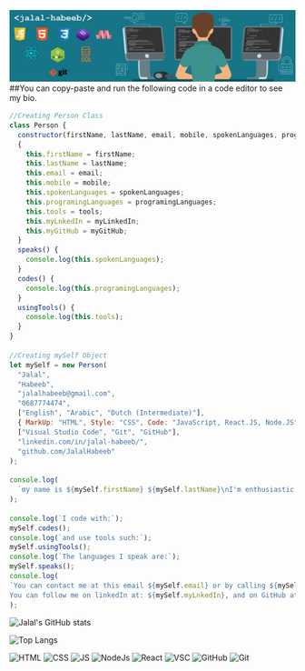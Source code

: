 ![Header](https://github.com/JalalHabeeb/jalalhabeeb/blob/main/githubrepo.jpg "Jalal Habeeb")
##You can copy-paste and run the following code in a code editor to see my bio.
```js
//Creating Person Class
class Person {
  constructor(firstName, lastName, email, mobile, spokenLanguages, programingLanguages, tools, myLinkedIn, myGitHub);
  {
    this.firstName = firstName;
    this.lastName = lastName;
    this.email = email;
    this.mobile = mobile;
    this.spokenLanguages = spokenLanguages;
    this.programingLanguages = programingLanguages;
    this.tools = tools;
    this.myLnkedIn = myLinkedIn;
    this.myGitHub = myGitHub;
  }
  speaks() {
    console.log(this.spokenLanguages);
  }
  codes() {
    console.log(this.programingLanguages);
  }
  usingTools() {
    console.log(this.tools);
  }
}

//Creating mySelf Object
let mySelf = new Person(
  "Jalal",
  "Habeeb",
  "jalalhabeeb@gmail.com",
  "0687774474",
  ["English", "Arabic", "Dutch (Intermediate)"],
  { MarkUp: "HTML", Style: "CSS", Code: "JavaScript, React.JS, Node.JS" },
  ["Visual Studio Code", "Git", "GitHub"],
  "linkedin.com/in/jalal-habeeb/",
  "github.com/JalalHabeeb"
);

console.log(
  `my name is ${mySelf.firstName} ${mySelf.lastName}\nI'm enthusiastic and always-learning full-stack web developer. `
);

console.log(`I code with:`);
mySelf.codes();
console.log(`and use tools such:`);
mySelf.usingTools();
console.log(`The languages I speak are:`);
mySelf.speaks();
console.log(
`You can contact me at this email ${mySelf.email} or by calling ${mySelf.mobile}.
You can follow me on linkedIn at: ${mySelf.myLnkedIn}, and on GitHub at: ${mySelf.myGitHub}.`
);
```
![Jalal's GitHub stats](https://github-readme-stats.vercel.app/api?username=jalalhabeeb&show_icons=true&theme=tokyonight&card_width=1209&title_color=ffffff&text_color=32ABDA&icon_color=E44F25&line_height=30&text_bold=true&ring_color=ffd300)

![Top Langs](https://github-readme-stats.vercel.app/api/top-langs/?username=jalalhabeeb&theme=tokyonight&card_width=1209&title_color=ffffff&text_color=32ABDA&line_height=30)

![HTML](https://img.shields.io/badge/MarkUp-HTML-critical?style=plastic&logo=html5) ![CSS](https://img.shields.io/badge/Style-CSS-informational?style=plastic&logo=css3&logoColor=blue) ![JS](https://img.shields.io/badge/Code-JavaScript-yellow?style=plastic&logo=javascript) ![NodeJs](https://img.shields.io/badge/Code-Node.JS-green?style=plastic&logo=nodedotjs) ![React](https://img.shields.io/badge/Code-React-blue?style=plastic&logo=react) ![VSC](https://img.shields.io/badge/Tool-VSCode-blueviolet?style=plastic&logo=visualstudiocode&logoColor=blueviolet) ![GitHub](https://img.shields.io/badge/Tool-GitHub-7a7a7a?style=plastic&logo=github) ![Git](https://img.shields.io/badge/Tool-$git-7a7a7a?style=plastic&logo=git)
